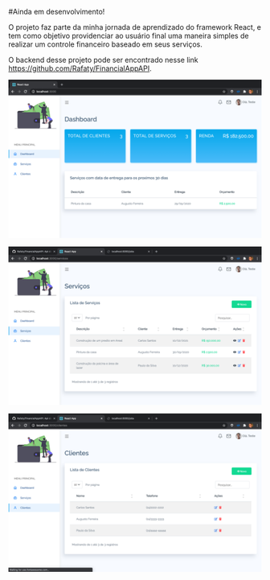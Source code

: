 #Ainda em desenvolvimento!


  O projeto faz parte da minha jornada de aprendizado do framework React, e tem como objetivo providenciar ao usuário final uma maneira simples de realizar um controle financeiro baseado em seus serviços.
  

O backend desse projeto pode ser encontrado nesse link https://github.com/Rafaty/FinancialAppAPI.



<p><img src="https://github.com/Rafaty/frontend-web-financial-app/blob/master/screenshots/dashBoard.png" alt="test"></p>




<p><img src="https://github.com/Rafaty/frontend-web-financial-app/blob/master/screenshots/services.png" alt="test"></p>







<p><img src="https://github.com/Rafaty/frontend-web-financial-app/blob/master/screenshots/clients.png" alt="test"></p>
